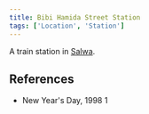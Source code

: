 ```yaml
---
title: Bibi Hamida Street Station
tags: ['Location', 'Station']
---
```

A train station in [Salwa](/_wiki/salwa.md).

## References
- New Year's Day, 1998 1
